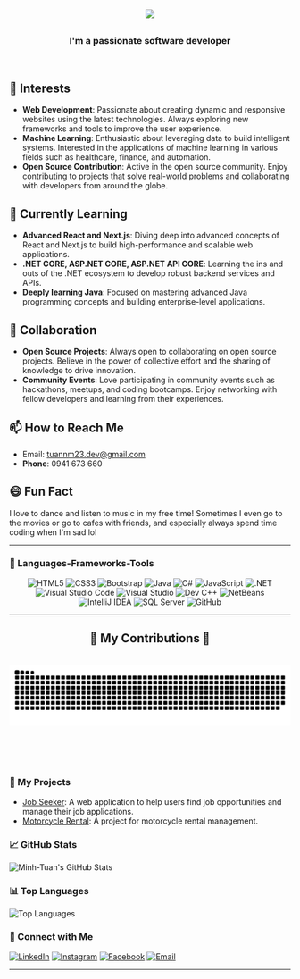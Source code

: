 <h1 align="center">
    <img src="https://readme-typing-svg.herokuapp.com/?font=Righteous&size=35&center=true&vCenter=true&width=500&height=70&duration=4000&lines=Hi+There!+👋;+I'm+Minh+Tuan!;" />
</h1>

<h3 align="center">I'm a passionate software developer</h3>

<br/>

## 👀 Interests
- **Web Development**: Passionate about creating dynamic and responsive websites using the latest technologies. Always exploring new frameworks and tools to improve the user experience.
- **Machine Learning**: Enthusiastic about leveraging data to build intelligent systems. Interested in the applications of machine learning in various fields such as healthcare, finance, and automation.
- **Open Source Contribution**: Active in the open source community. Enjoy contributing to projects that solve real-world problems and collaborating with developers from around the globe.

## 🌱 Currently Learning
- **Advanced React and Next.js**: Diving deep into advanced concepts of React and Next.js to build high-performance and scalable web applications.
- **.NET CORE, ASP.NET CORE, ASP.NET API CORE**: Learning the ins and outs of the .NET ecosystem to develop robust backend services and APIs.
- **Deeply learning Java**: Focused on mastering advanced Java programming concepts and building enterprise-level applications.

## 💞️ Collaboration
- **Open Source Projects**: Always open to collaborating on open source projects. Believe in the power of collective effort and the sharing of knowledge to drive innovation.
- **Community Events**: Love participating in community events such as hackathons, meetups, and coding bootcamps. Enjoy networking with fellow developers and learning from their experiences.

## 📫 How to Reach Me
- Email: [tuannm23.dev@gmail.com](mailto:tuannm23.dev@gmail.com)
- **Phone**: 0941 673 660


## 😄 Fun Fact
I love to dance and listen to music in my free time! Sometimes I even go to the movies or go to cafes with friends, and especially always spend time coding when I'm sad lol

---

### 🚀 Languages-Frameworks-Tools

<div align="center">
    <img src="https://img.icons8.com/color/48/000000/html-5.png" alt="HTML5" width="50" height="50"/>
    <img src="https://img.icons8.com/color/48/000000/css3.png" alt="CSS3" width="50" height="50"/>
    <img src="https://img.icons8.com/color/48/000000/bootstrap.png" alt="Bootstrap" width="50" height="50"/>
    <img src="https://img.icons8.com/color/48/000000/java-coffee-cup-logo.png" alt="Java" width="50" height="50"/>
    <img src="https://img.icons8.com/color/48/000000/c-sharp-logo-2.png" alt="C#" width="50" height="50"/>
    <img src="https://img.icons8.com/color/48/000000/javascript.png" alt="JavaScript" width="50" height="50"/>
    <img src="https://img.icons8.com/color/48/000000/net-framework.png" alt=".NET" width="50" height="50"/>
    <img src="https://img.icons8.com/color/48/000000/visual-studio-code-2019.png" alt="Visual Studio Code" width="50" height="50"/>
    <img src="https://img.icons8.com/color/48/000000/visual-studio-2019.png" alt="Visual Studio" width="50" height="50"/>
    <img src="https://img.icons8.com/color/48/000000/dev-c.png" alt="Dev C++" width="50" height="50"/>
    <img src="https://img.icons8.com/color/48/000000/netbeans.png" alt="NetBeans" width="50" height="50"/>
    <img src="https://img.icons8.com/color/48/000000/intellij-idea.png" alt="IntelliJ IDEA" width="50" height="50"/>
    <img src="https://img.icons8.com/color/48/000000/microsoft-sql-server.png" alt="SQL Server" width="50" height="50"/>
    <img src="https://img.icons8.com/color/48/000000/github.png" alt="GitHub" width="50" height="50"/>
</div>

---
<div align="center">
  <h2>🐍 My Contributions 🐍</h2>
  <br>
  <img alt="snake eating my contributions" src="https://raw.githubusercontent.com/MinhTuanK17/MinhTuanK17/output/github-contribution-grid-snake.svg" />
  
  <br/><br/><br/>
</div>

### 🚀 My Projects

- [Job Seeker](https://github.com/MinhTuanK17/Job_Seeker): A web application to help users find job opportunities and manage their job applications.
- [Motorcycle Rental](https://github.com/huypham67/MotorcycleRental): A project for motorcycle rental management.


### 📈 GitHub Stats

![Minh-Tuan's GitHub Stats](https://github-readme-stats.vercel.app/api?username=Minh-TuanDev&show_icons=true&theme=radical)

### 📊 Top Languages

![Top Languages](https://github-readme-stats.vercel.app/api/top-langs/?username=Minh-TuanDev&layout=compact&theme=radical)

### 🔗 Connect with Me

[![LinkedIn](https://img.shields.io/badge/LinkedIn-0077B5?style=for-the-badge&logo=linkedin&logoColor=white)](https://linkedin.com/in/yourprofile)
[![Instagram](https://img.shields.io/badge/Instagram-E4405F?style=for-the-badge&logo=instagram&logoColor=white)]([https://instagram.com/yourhandle](https://www.instagram.com/minh_tuns.231/))
[![Facebook](https://img.shields.io/badge/Facebook-1877F2?style=for-the-badge&logo=facebook&logoColor=white)](https://www.facebook.com/profile.php?id=100021450552368)
[![Email](https://img.shields.io/badge/Email-D14836?style=for-the-badge&logo=gmail&logoColor=white)](tuannm23.dev@gmail.com)

---

